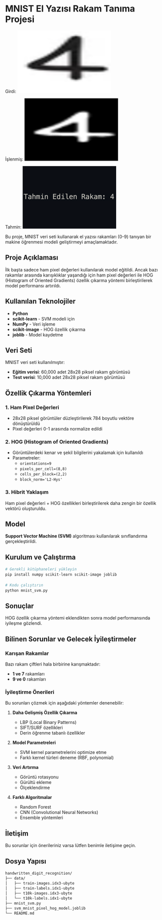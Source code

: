 # MNIST El Yazısı Rakam Tanıma Projesi

Girdi:
<img src="input.png" alt="Input" width="300" height="200">

İşlenmiş:
<img src="processed.png" alt="Processed" width="300" height="200">

Tahmin:
<img src="result.png" alt="Output" width="300" height="200">

Bu proje, MNIST veri seti kullanarak el yazısı rakamları (0-9) tanıyan bir makine öğrenmesi modeli geliştirmeyi amaçlamaktadır.

## Proje Açıklaması

İlk başta sadece ham pixel değerleri kullanılarak model eğitildi. Ancak bazı rakamlar arasında karışıklıklar yaşandığı için ham pixel değerleri ile HOG (Histogram of Oriented Gradients) özellik çıkarma yöntemi birleştirilerek model performansı artırıldı.

## Kullanılan Teknolojiler

- **Python**
- **scikit-learn** - SVM modeli için
- **NumPy** - Veri işleme
- **scikit-image** - HOG özellik çıkarma
- **joblib** - Model kaydetme

## Veri Seti

MNIST veri seti kullanılmıştır:
- **Eğitim verisi**: 60,000 adet 28x28 piksel rakam görüntüsü
- **Test verisi**: 10,000 adet 28x28 piksel rakam görüntüsü

## Özellik Çıkarma Yöntemleri

### 1. Ham Pixel Değerleri
- 28x28 piksel görüntüler düzleştirilerek 784 boyutlu vektöre dönüştürüldü
- Pixel değerleri 0-1 arasında normalize edildi

### 2. HOG (Histogram of Oriented Gradients)
- Görüntülerdeki kenar ve şekil bilgilerini yakalamak için kullanıldı
- Parametreler:
  - `orientations=9`
  - `pixels_per_cell=(8,8)`
  - `cells_per_block=(2,2)`
  - `block_norm='L2-Hys'`

### 3. Hibrit Yaklaşım
Ham pixel değerleri + HOG özellikleri birleştirilerek daha zengin bir özellik vektörü oluşturuldu.

## Model

**Support Vector Machine (SVM)** algoritması kullanılarak sınıflandırma gerçekleştirildi.

## Kurulum ve Çalıştırma

```bash
# Gerekli kütüphaneleri yükleyin
pip install numpy scikit-learn scikit-image joblib

# Kodu çalıştırın
python mnist_svm.py
```

## Sonuçlar

HOG özellik çıkarma yöntemi eklendikten sonra model performansında iyileşme gözlendi.

## Bilinen Sorunlar ve Gelecek İyileştirmeler

### Karışan Rakamlar
Bazı rakam çiftleri hala birbirine karışmaktadır:
- **1 ve 7** rakamları
- **9 ve 0** rakamları

### İyileştirme Önerileri
Bu sorunları çözmek için aşağıdaki yöntemler denenebilir:

1. **Daha Gelişmiş Özellik Çıkarma**
   - LBP (Local Binary Patterns)
   - SIFT/SURF özellikleri
   - Derin öğrenme tabanlı özellikler

2. **Model Parametreleri**
   - SVM kernel parametrelerini optimize etme
   - Farklı kernel türleri deneme (RBF, polynomial)

3. **Veri Artırma**
   - Görüntü rotasyonu
   - Gürültü ekleme
   - Ölçeklendirme

4. **Farklı Algoritmalar**
   - Random Forest
   - CNN (Convolutional Neural Networks)
   - Ensemble yöntemleri

## İletişim

Bu sorunlar için önerileriniz varsa lütfen benimle iletişime geçin.

## Dosya Yapısı

```
handwritten_digit_recognition/
├── data/
│   ├── train-images.idx3-ubyte
│   ├── train-labels.idx1-ubyte
│   ├── t10k-images.idx3-ubyte
│   └── t10k-labels.idx1-ubyte
├── mnist_svm.py
├── svm_mnist_pixel_hog_model.joblib
└── README.md
```
